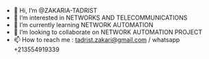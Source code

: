 - 👋 Hi, I’m @ZAKARIA-TADRIST
- 👀 I’m interested in NETWORKS AND TELECOMMUNICATIONS
- 🌱 I’m currently learning NETWORK AUTOMATION
- 💞️ I’m looking to collaborate on NETWORK AUTOMATION PROJECT
- 📫 How to reach me : tadrist.zakari@gmail.com / whatsapp +213554919339

<!---
ZAKARIA-TADRIST/ZAKARIA-TADRIST is a ✨ special ✨ repository because its `README.md` (this file) appears on your GitHub profile.
You can click the Preview link to take a look at your changes.
--->
